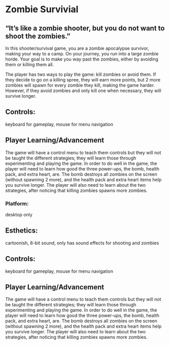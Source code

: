# Zombie Survivial

## “It’s like a zombie shooter, but you do not want to shoot the zombies.”
In this shooter/survival game, you are a zombie apocalypse survivor, making your way to a camp. On your journey, you run into a large zombie horde. Your goal is to make you way past the zombies, either by avoiding them or killing them all. 

The player has two ways to play the game: kill zombies or avoid them. If they decide to go on a killing spree, they will earn more points, but 2 more zombies will spawn for every zombie they kill, making the game harder. However, if they avoid zombies and only kill one when necessary, they will survive longer.

## Controls: 
keyboard for gameplay, mouse for menu navigation
## Player Learning/Advancement
The game will have a control menu to teach them controls but they will not be taught the different strategies; they will learn those through experimenting and playing the game.
In order to do well in the game, the player will need to learn how good the three power-ups, the bomb, health pack, and extra heart, are. The bomb destroys all zombies on the screen (without spawning 2 more), and the health pack and extra heart items help you survive longer. The player will also need to learn about the two strategies, after noticing that killing zombies spawns more zombies.

### Platform: 
desktop only

## Esthetics: 
cartoonish, 8-bit sound, only has sound effects for shooting and zombies

## Controls: 
keyboard for gameplay, mouse for menu navigation
## Player Learning/Advancement
The game will have a control menu to teach them controls but they will not be taught the different strategies; they will learn those through experimenting and playing the game.
In order to do well in the game, the player will need to learn how good the three power-ups, the bomb, health pack, and extra heart, are. The bomb destroys all zombies on the screen (without spawning 2 more), and the health pack and extra heart items help you survive longer. The player will also need to learn about the two strategies, after noticing that killing zombies spawns more zombies.
